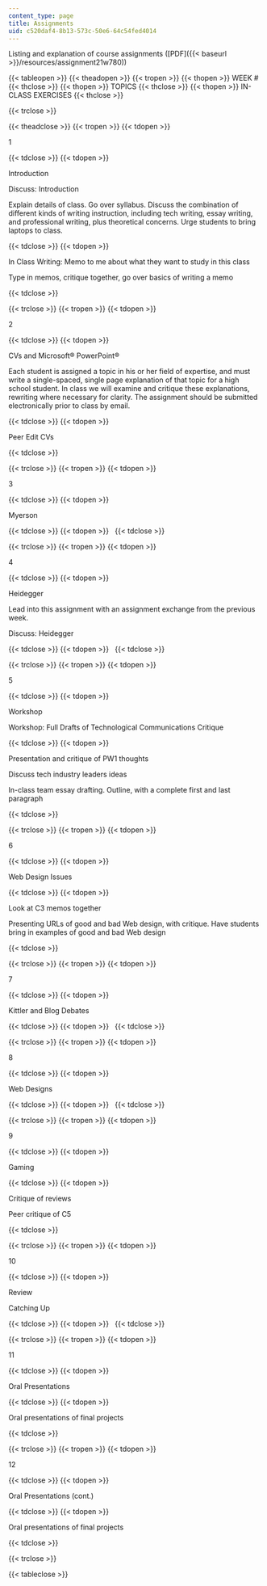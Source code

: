 ```yaml
---
content_type: page
title: Assignments
uid: c520daf4-8b13-573c-50e6-64c54fed4014
---
```


Listing and explanation of course assignments ([PDF]({{< baseurl >}}/resources/assignment21w780))

{{< tableopen >}}
{{< theadopen >}}
{{< tropen >}}
{{< thopen >}}
WEEK #
{{< thclose >}}
{{< thopen >}}
TOPICS
{{< thclose >}}
{{< thopen >}}
IN-CLASS EXERCISES
{{< thclose >}}

{{< trclose >}}

{{< theadclose >}}
{{< tropen >}}
{{< tdopen >}}


1


{{< tdclose >}}
{{< tdopen >}}


Introduction

Discuss: Introduction

Explain details of class. Go over syllabus. Discuss the combination of different kinds of writing instruction, including tech writing, essay writing, and professional writing, plus theoretical concerns. Urge students to bring laptops to class.


{{< tdclose >}}
{{< tdopen >}}


In Class Writing: Memo to me about what they want to study in this class

Type in memos, critique together, go over basics of writing a memo


{{< tdclose >}}

{{< trclose >}}
{{< tropen >}}
{{< tdopen >}}


2


{{< tdclose >}}
{{< tdopen >}}


CVs and Microsoft® PowerPoint®

Each student is assigned a topic in his or her field of expertise, and must write a single-spaced, single page explanation of that topic for a high school student. In class we will examine and critique these explanations, rewriting where necessary for clarity. The assignment should be submitted electronically prior to class by email.


{{< tdclose >}}
{{< tdopen >}}


Peer Edit CVs


{{< tdclose >}}

{{< trclose >}}
{{< tropen >}}
{{< tdopen >}}


3


{{< tdclose >}}
{{< tdopen >}}


Myerson


{{< tdclose >}}
{{< tdopen >}}
 
{{< tdclose >}}

{{< trclose >}}
{{< tropen >}}
{{< tdopen >}}


4


{{< tdclose >}}
{{< tdopen >}}


Heidegger

Lead into this assignment with an assignment exchange from the previous week.

Discuss: Heidegger


{{< tdclose >}}
{{< tdopen >}}
 
{{< tdclose >}}

{{< trclose >}}
{{< tropen >}}
{{< tdopen >}}


5


{{< tdclose >}}
{{< tdopen >}}


Workshop

Workshop: Full Drafts of Technological Communications Critique


{{< tdclose >}}
{{< tdopen >}}


Presentation and critique of PW1 thoughts

Discuss tech industry leaders ideas

In-class team essay drafting. Outline, with a complete first and last paragraph


{{< tdclose >}}

{{< trclose >}}
{{< tropen >}}
{{< tdopen >}}


6


{{< tdclose >}}
{{< tdopen >}}


Web Design Issues


{{< tdclose >}}
{{< tdopen >}}


Look at C3 memos together

Presenting URLs of good and bad Web design, with critique. Have students bring in examples of good and bad Web design


{{< tdclose >}}

{{< trclose >}}
{{< tropen >}}
{{< tdopen >}}


7


{{< tdclose >}}
{{< tdopen >}}


Kittler and Blog Debates


{{< tdclose >}}
{{< tdopen >}}
 
{{< tdclose >}}

{{< trclose >}}
{{< tropen >}}
{{< tdopen >}}


8


{{< tdclose >}}
{{< tdopen >}}


Web Designs


{{< tdclose >}}
{{< tdopen >}}
 
{{< tdclose >}}

{{< trclose >}}
{{< tropen >}}
{{< tdopen >}}


9


{{< tdclose >}}
{{< tdopen >}}


Gaming


{{< tdclose >}}
{{< tdopen >}}


Critique of reviews

Peer critique of C5


{{< tdclose >}}

{{< trclose >}}
{{< tropen >}}
{{< tdopen >}}


10


{{< tdclose >}}
{{< tdopen >}}


Review

Catching Up


{{< tdclose >}}
{{< tdopen >}}
 
{{< tdclose >}}

{{< trclose >}}
{{< tropen >}}
{{< tdopen >}}


11


{{< tdclose >}}
{{< tdopen >}}


Oral Presentations


{{< tdclose >}}
{{< tdopen >}}


Oral presentations of final projects


{{< tdclose >}}

{{< trclose >}}
{{< tropen >}}
{{< tdopen >}}


12


{{< tdclose >}}
{{< tdopen >}}


Oral Presentations (cont.)


{{< tdclose >}}
{{< tdopen >}}


Oral presentations of final projects


{{< tdclose >}}

{{< trclose >}}

{{< tableclose >}}
